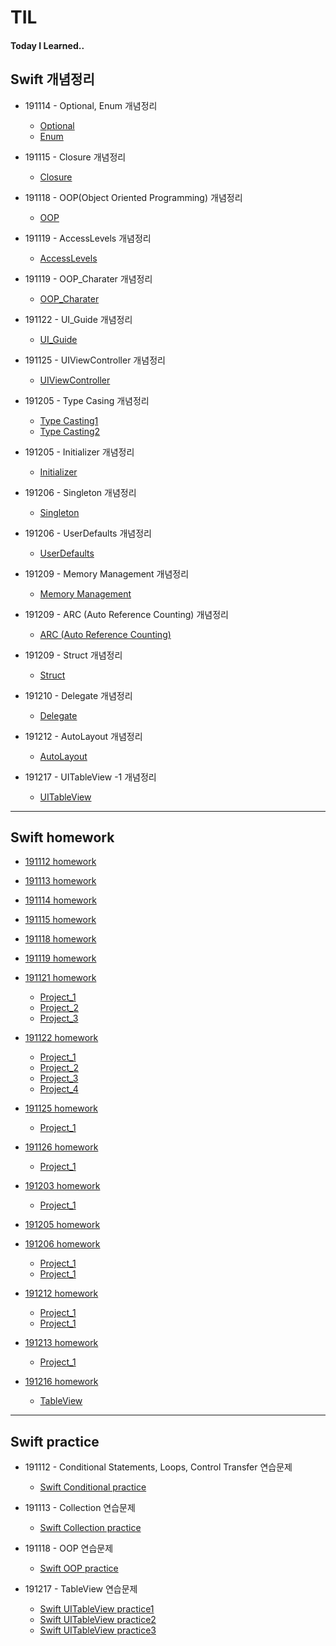 # TIL
#### Today I Learned..


## Swift 개념정리

- 191114 - Optional, Enum 개념정리
	- [Optional](https://github.com/demianjun/TIL/blob/master/Swift%20command/191114_optional.md)
	- [Enum](https://github.com/demianjun/TIL/blob/master/Swift%20command/191114_enumerations.md)

- 191115 - Closure 개념정리
	- [Closure](https://github.com/demianjun/TIL/blob/master/Swift%20command/191115_closure.md)

- 191118 - OOP(Object Oriented Programming) 개념정리
	- [OOP](https://github.com/demianjun/TIL/blob/master/Swift%20command/191118_OOP.md)

- 191119 - AccessLevels 개념정리
	- [AccessLevels](https://github.com/demianjun/TIL/blob/master/Swift%20command/191119_AccessLevels.md)

- 191119 - OOP_Charater 개념정리
	- [OOP_Charater](https://github.com/demianjun/TIL/blob/master/Swift%20command/191119_OOP_Charater.md)

- 191122 - UI_Guide 개념정리
	- [UI_Guide](https://github.com/demianjun/TIL/blob/master/Swift%20command/191122_UI_Guide.md)

- 191125 - UIViewController 개념정리
	- [UIViewController](https://github.com/demianjun/TIL/blob/master/Swift%20command/191125_UIViewController.md)

- 191205 - Type Casing 개념정리
	- [Type Casting1](https://velog.io/@demianjun/Type-Casting-f1k3s7lzyu)
	- [Type Casting2](https://velog.io/@demianjun/Type-Casting-2-30k3s9yawf)

- 191205 - Initializer 개념정리
	- [Initializer](https://velog.io/@demianjun/Initializer)

- 191206 - Singleton 개념정리
	- [Singleton](https://velog.io/@demianjun/Singleton-v9k3tnd604)

- 191206 - UserDefaults 개념정리
	- [UserDefaults](https://velog.io/@demianjun/UserDefaults)

- 191209 - Memory Management 개념정리
	- [Memory Management](https://velog.io/@demianjun/Memory-Management-w1k3xy10ry)

- 191209 - ARC (Auto Reference Counting) 개념정리
	- [ARC (Auto Reference Counting)](https://velog.io/@demianjun/ARC-Auto-Reference-Counting)

- 191209 - Struct 개념정리
	- [Struct](https://velog.io/@demianjun/Struct)

- 191210 - Delegate 개념정리
	- [Delegate](https://velog.io/@demianjun/Delegate-6rk3zccwlt)

- 191212 - AutoLayout 개념정리
	- [AutoLayout](https://velog.io/@demianjun/AutoLayout-e1k428bbor)

- 191217 - UITableView -1 개념정리
	- [UITableView](https://velog.io/@demianjun/UITableView-1-k1k49cie49)
	

---


## Swift homework
- [191112 homework](https://github.com/demianjun/TIL/tree/master/Swift%20work/191111/codingHomework.md)

- [191113 homework](https://github.com/demianjun/TIL/tree/master/Swift%20work/191113/collection_homework.md)

- [191114 homework](https://github.com/demianjun/TIL/tree/master/Swift%20work/191114/optional_enum_homework.md)

- [191115 homework](https://github.com/demianjun/TIL/blob/master/Swift%20work/191115/closure_homework.md)

- [191118 homework](https://github.com/demianjun/TIL/blob/master/Swift%20work/191118/OOP_homework.md)


- [191119 homework](https://github.com/demianjun/TIL/blob/master/Swift%20work/191119/OOP_charac_homework.md)

- [191121 homework](https://github.com/demianjun/TIL/blob/master/Swift%20work/191121/191121_coding_homework.md)
	- [Project_1](https://github.com/demianjun/TIL/blob/master/Swift%20work/191121/191121_project_1.png)
	- [Project_2](https://github.com/demianjun/TIL/blob/master/Swift%20work/191121/191121_project_2.png)
	- [Project_3](https://github.com/demianjun/TIL/blob/master/Swift%20work/191121/191121_project_3.png)

- [191122 homework](https://github.com/demianjun/TIL/blob/master/Swift%20work/191122/191122_coding_homework.md)
	- [Project_1](https://github.com/demianjun/TIL/blob/master/Swift%20work/191122/191122_project_1/191122_project_1.png)
	- [Project_2](https://github.com/demianjun/TIL/blob/master/Swift%20work/191122/191122_project_2/191122_project_2.png)
	- [Project_3](https://github.com/demianjun/TIL/blob/master/Swift%20work/191122/191122_project_3/191122_project_3.png)
	- [Project_4](https://github.com/demianjun/TIL/blob/master/Swift%20work/191122/191122_project_4/191122_project_4.png)


- [191125 homework](https://github.com/demianjun/TIL/blob/master/Swift%20work/191125/191125_project_1/191125_project_1_homework.md)
	- [Project_1](https://github.com/demianjun/TIL/blob/master/Swift%20work/191125/191125_project_1.png)

- [191126 homework](https://github.com/demianjun/TIL/blob/master/Swift%20work/191126/191126_project_1/191126_project_1_homework.md)
	- [Project_1](https://github.com/demianjun/TIL/blob/master/Swift%20work/191126/191126_project_1.png)

- [191203 homework](https://github.com/demianjun/TIL/blob/master/Swift%20work/191203/191203_project_1/191203_project_1_homework.md)
	- [Project_1](https://github.com/demianjun/TIL/blob/master/Swift%20work/191203/0.png)

- [191205 homework](https://github.com/demianjun/TIL/blob/master/Swift%20work/191205/191205_project_1/191205_project_1_homework.md)

- [191206 homework](https://github.com/demianjun/TIL/blob/master/Swift%20work/191206/191206_userDefault.md)
	- [Project_1](https://github.com/demianjun/TIL/blob/master/Swift%20work/191206/191206_userDefault0.png)
	- [Project_1](https://github.com/demianjun/TIL/blob/master/Swift%20work/191206/191206_userDefault1.png)




- [191212 homework](https://github.com/demianjun/TIL/blob/master/Swift%20work/191212/191212_AutoLayOut.md)
	- [Project_1](https://github.com/demianjun/TIL/blob/master/Swift%20work/191212/191212_AutoLayOut0.png)
	- [Project_1](https://github.com/demianjun/TIL/blob/master/Swift%20work/191212/191212_AutoLayOut1.png)

- [191213 homework](https://github.com/demianjun/TIL/blob/master/Swift%20work/191213/191213_PracticeOfLogIn.md)
	- [Project_1](https://github.com/demianjun/TIL/blob/master/Swift%20work/191213/191213_PracticeOfLogIn.png)


- [191216 homework](https://github.com/demianjun/TIL/blob/master/Swift%20work/191217/191217_TableViewPractice_Section.md)
	- [TableView](https://github.com/demianjun/TIL/blob/master/Swift%20work/191217/tableviewsection.png)

---

## Swift practice

- 191112 - Conditional Statements, Loops, Control Transfer 연습문제
	- [Swift Conditional practice](https://github.com/demianjun/TIL/blob/master/Swift%20practice/191112.md)

- 191113 - Collection 연습문제
	-  [Swift Collection practice](https://github.com/demianjun/TIL/blob/master/Swift%20practice/collection_practice.md)

- 191118 - OOP 연습문제
	-  [Swift OOP practice](https://github.com/demianjun/TIL/blob/master/Swift%20practice/OOP_practice.md)

- 191217 - TableView 연습문제
	-  [Swift UITableView practice1](https://velog.io/@demianjun/UITableVeiw-Practice-1-a2k4a7f18h)
	-  [Swift UITableView practice2](https://velog.io/@demianjun/UITableView-Practice-2-2tk4a7pbhs)
	-  [Swift UITableView practice3](https://velog.io/@demianjun/UITableView-Practice-3-yck4a7ti7x)


